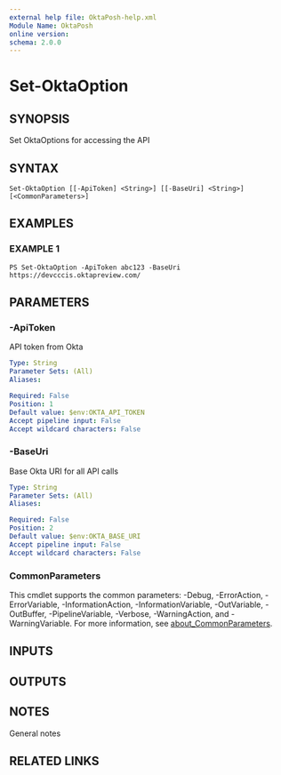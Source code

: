 ```yaml
---
external help file: OktaPosh-help.xml
Module Name: OktaPosh
online version:
schema: 2.0.0
---
```


# Set-OktaOption

## SYNOPSIS
Set OktaOptions for accessing the API

## SYNTAX

```
Set-OktaOption [[-ApiToken] <String>] [[-BaseUri] <String>] [<CommonParameters>]
```

## EXAMPLES

### EXAMPLE 1
```
PS Set-OktaOption -ApiToken abc123 -BaseUri https://devcccis.oktapreview.com/
```

## PARAMETERS

### -ApiToken
API token from Okta

```yaml
Type: String
Parameter Sets: (All)
Aliases:

Required: False
Position: 1
Default value: $env:OKTA_API_TOKEN
Accept pipeline input: False
Accept wildcard characters: False
```

### -BaseUri
Base Okta URI for all API calls

```yaml
Type: String
Parameter Sets: (All)
Aliases:

Required: False
Position: 2
Default value: $env:OKTA_BASE_URI
Accept pipeline input: False
Accept wildcard characters: False
```

### CommonParameters
This cmdlet supports the common parameters: -Debug, -ErrorAction, -ErrorVariable, -InformationAction, -InformationVariable, -OutVariable, -OutBuffer, -PipelineVariable, -Verbose, -WarningAction, and -WarningVariable. For more information, see [about_CommonParameters](http://go.microsoft.com/fwlink/?LinkID=113216).



## INPUTS

## OUTPUTS

## NOTES
General notes

## RELATED LINKS

